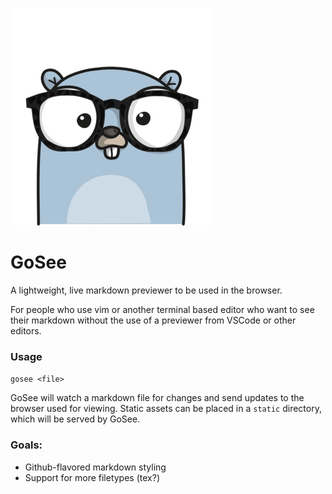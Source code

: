 ![](static/gosee.png)

# GoSee

A lightweight, live markdown previewer to be used in the browser.

For people who use vim or another terminal based editor who want to see their markdown without the use of a previewer from VSCode or other editors.

### Usage

`gosee <file>`

GoSee will watch a markdown file for changes and send updates to the browser used for viewing. Static assets can be placed in a `static` directory, which will be served by GoSee.

### Goals:
- Github-flavored markdown styling
- Support for more filetypes (tex?)
